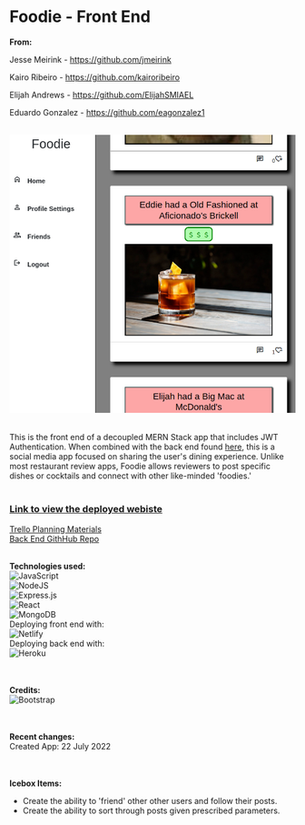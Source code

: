 # Foodie - Front End

**From:**

Jesse Meirink - https://github.com/jmeirink

Kairo Ribeiro - https://github.com/kairoribeiro

Elijah Andrews - https://github.com/ElijahSMIAEL

Eduardo Gonzalez - https://github.com/eagonzalez1
</br></br>

<img src="./public/FoodiePrev.png">
</br></br>


This is the front end of a decoupled MERN Stack app that includes JWT Authentication. When combined with the back end found [here](https://github.com/jmeirink/foodie-back-end), this is a social media app focused on sharing the user's dining experience. Unlike most restaurant review apps, Foodie allows reviewers to post specific dishes or cocktails and connect with other like-minded 'foodies.'
</br></br>

### [Link to view the deployed webiste](https://foodie-foodfrat.netlify.app/)
[Trello Planning Materials](https://trello.com/b/JXTDfSRQ/foodie)</br>
[Back End GithHub Repo](https://github.com/jmeirink/foodie-back-end)
</br></br>

__Technologies used:__
</br>
![JavaScript](https://img.shields.io/badge/javascript-%23323330.svg?style=for-the-badge&logo=javascript&logoColor=%23F7DF1E)
</br>
![NodeJS](https://img.shields.io/badge/node.js-6DA55F?style=for-the-badge&logo=node.js&logoColor=white)
</br>
![Express.js](https://img.shields.io/badge/express.js-%23404d59.svg?style=for-the-badge&logo=express&logoColor=%2361DAFB)
</br>
![React](https://img.shields.io/badge/react-%2320232a.svg?style=for-the-badge&logo=react&logoColor=%2361DAFB)
</br>
![MongoDB](https://img.shields.io/badge/MongoDB-%234ea94b.svg?style=for-the-badge&logo=mongodb&logoColor=white)
</br>
Deploying front end with:
</br>
![Netlify](https://img.shields.io/badge/netlify-%23000000.svg?style=for-the-badge&logo=netlify&logoColor=#00C7B7)
</br>
Deploying back end with:
</br>
![Heroku](https://img.shields.io/badge/heroku-%23430098.svg?style=for-the-badge&logo=heroku&logoColor=white)
</br>
</br></br>

__Credits:__</br>
![Bootstrap](https://img.shields.io/badge/bootstrap-%23563D7C.svg?style=for-the-badge&logo=bootstrap&logoColor=white)
</br>
</br></br>

__Recent changes:__</br>
Created App: 22 July 2022</br>
</br></br>

__Icebox Items:__
- Create the ability to 'friend' other other users and follow their posts.
- Create the ability to sort through posts given prescribed parameters.

